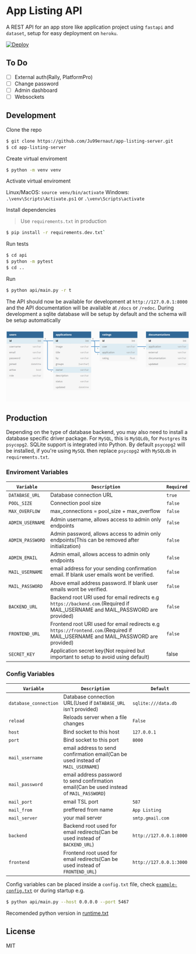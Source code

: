 # App Listing API

A REST API for an app store like application project using `fastapi` and `dataset`, setup for easy deployment on `heroku`.

[![Deploy](https://www.herokucdn.com/deploy/button.png)](https://heroku.com/deploy)

## To Do
- [ ] External auth(Rally, PlatformPro)
- [ ] Change password
- [ ] Admin dashboard
- [ ] Websockets

## Development

Clone the repo

```sh
$ git clone https://github.com/Ju99ernaut/app-listing-server.git
$ cd app-listing-server
```

Create virtual enviroment

```sh
$ python -m venv venv
```

Activate virtual enviroment

Linux/MacOS: `source venv/bin/activate`
Windows: `.\venv\Scripts\Activate.ps1` or `.\venv\Scripts\activate`

Install dependencies

> Use `requirements.txt` in production

```sh
$ pip install -r requirements.dev.txt`
```

Run tests

```sh
$ cd api 
$ python -m pytest
$ cd ..
```

Run

```sh
$ python api/main.py -r t
```

The API should now be available for development at `http://127.0.0.1:8000` and the API documentation will be available at `/docs` or `/redoc`. During development a sqlite database will be setup by default and the schema will be setup automatically

[![schema](schema.png)](schema.txt)

## Production

Depending on the type of database backend, you may also need to install a database specific driver package. For `MySQL`, this is `MySQLdb`, for `Postgres` its `psycopg2`. SQLite support is integrated into Python. By default `psycopg2` will be installed, if you're using `MySQL` then replace `psycopg2` with `MySQLdb` in `requirements.txt`.

### Enviroment Variables

| `Variable` | `Description` | `Required` |
|------------|---------------|------------|
| `DATABASE_URL` | Database connection URL | `true` |
| `POOL_SIZE` | Connection pool size | `false` |
| `MAX_OVERFLOW` | max_connections = pool_size + max_overflow | `false` |
| `ADMIN_USERNAME` | Admin username, allows access to admin only endpoints | `false` |
| `ADMIN_PASSWORD` | Admin password, allows access to admin only endpoints(This can be removed after initialization) | `false` |
| `ADMIN_EMAIL` | Admin email, allows access to admin only endpoints | `false` |
| `MAIL_USERNAME` | email address for your sending confirmation email. If blank user emails wont be verified. | `false` |
| `MAIL_PASSWORD` | Above email address password. If blank user emails wont be verified. | `false` |
| `BACKEND_URL` | Backend root URI used for email redirects e.g `https://backend.com`.(Required if MAIL_USERNAME and MAIL_PASSWORD are provided) | `false` |
| `FRONTEND_URL` | Frontend root URI used for email redirects e.g `https://frontend.com`.(Required if MAIL_USERNAME and MAIL_PASSWORD are provided) | `false` |
| `SECRET_KEY` | Application secret key(Not required but important to setup to avoid using default) | false |

### Config Variables

| `Variable` | `Description` | `Default` |
|------------|---------------|-----------|
| `database_connection` | Database connection URL(Used if `DATABASE_URL` isn't provided) | `sqlite:///data.db` |
| `reload` | Reloads server when a file changes | `False` |
| `host` | Bind socket to this host | `127.0.0.1` |
| `port` | Bind socket to this port | `8000` |
| `mail_username` | email address to send confirmation email(Can be used instead of `MAIL_USERNAME`) | ` ` |
| `mail_password` | email address password to send confirmation email(Can be used instead of `MAIL_PASSWORD`) | ` ` |
| `mail_port` | email TSL port | `587` |
| `mail_from` | preffered from name | `App Listing` |
| `mail_server` | your mail server | `smtp.gmail.com` |
| `backend` | Backend root used for email redirects(Can be used instead of `BACKEND_URL`) | `http://127.0.0.1:8000` |
| `frontend` | Frontend root used for email redirects(Can be used instead of `FRONTEND_URL`) | `http://127.0.0.1:3000` |

Config variables can be placed inside a `config.txt` file, check [`example-config.txt`](example-config.txt) or during startup e.g.

```sh
$ python api/main.py --host 0.0.0.0 --port 5467
```

Recomended python version in [runtime.txt](runtime.txt)

## License

MIT
